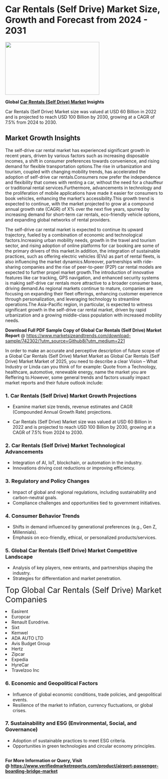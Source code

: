 <H1>Car Rentals (Self Drive) Market Size, Growth and Forecast from 2024 - 2031</H1><img class="aligncenter size-medium wp-image-584254" src="https://thirdeyenews.in/wp-content/uploads/2024/09/Global-Market-Research-300x168.jpeg" alt="" width="300" height="168" /><p><strong>Global&nbsp;<a href="https://www.marketsizeandtrends.com/download-sample/742302/?utm_source=Github8j?utm_medium=221">Car Rentals (Self Drive) Market</a> Insights</strong></p><p>Car Rentals (Self Drive) Market size was valued at USD 60 Billion in 2022 and is projected to reach USD 100 Billion by 2030, growing at a CAGR of 7.5% from 2024 to 2030.</p><p><h2>Market Growth Insights</h2> <p>The self-drive car rental market has experienced significant growth in recent years, driven by various factors such as increasing disposable incomes, a shift in consumer preferences towards convenience, and rising demand for flexible transportation options.The rise in urbanization and tourism, coupled with changing mobility trends, has accelerated the adoption of self-drive car rentals.Consumers now prefer the independence and flexibility that comes with renting a car, without the need for a chauffeur or traditional rental services.Furthermore, advancements in technology and the proliferation of mobile applications have made it easier for consumers to book vehicles, enhancing the market's accessibility.This growth trend is expected to continue, with the market projected to grow at a compound annual growth rate (CAGR) of X% over the next five years, spurred by increasing demand for short-term car rentals, eco-friendly vehicle options, and expanding global networks of rental providers.</p> <p>The self-drive car rental market is expected to continue its upward trajectory, fueled by a combination of economic and technological factors.Increasing urban mobility needs, growth in the travel and tourism sector, and rising adoption of online platforms for car booking are some of the primary drivers of this market.In addition, the integration of sustainable practices, such as offering electric vehicles (EVs) as part of rental fleets, is also influencing the market dynamics.Moreover, partnerships with ride-sharing companies and the rise of peer-to-peer (P2P) car rental models are expected to further propel market growth.The introduction of innovative features like car tracking, GPS navigation, and enhanced security systems is making self-drive car rentals more attractive to a broader consumer base, driving demand.As regional markets continue to mature, companies are focusing on expanding their fleet offerings, enhancing customer experience through personalization, and leveraging technology to streamline operations.The Asia-Pacific region, in particular, is expected to witness significant growth in the self-drive car rental market, driven by rapid urbanization and a growing middle-class population with increased mobility needs.<p><span class=""><strong>Download Full PDF Sample Copy of Global Car Rentals (Self Drive) Market Report</strong> @ <a href="https://www.marketsizeandtrends.com/download-sample/742302/?utm_source=Github8j?utm_medium=221" target="_blank">https://www.marketsizeandtrends.com/download-sample/742302/?utm_source=Github8j?utm_medium=221</a></span></p><p>In order to make an accurate and perceptive description of future scope of a Global&nbsp;Car Rentals (Self Drive) Market Market as Global&nbsp;Car Rentals (Self Drive) Market Market of 2025, you need to describe a clear Vision &ndash; What Industry or Linda can you think of for example: Quote from a Technology, healthcare, automotive, renewable energy, name the market you are Reffering to.However, some general trends and factors usually impact market reports and their future outlook include:</p><h3>1.&nbsp;<strong>Car Rentals (Self Drive) Market Growth Projections</strong></h3><ul><li>Examine market size trends, revenue estimates and CAGR (Compounded Annual Growth Rate) projections.</li><li><p>Car Rentals (Self Drive) Market size was valued at USD 60 Billion in 2022 and is projected to reach USD 100 Billion by 2030, growing at a CAGR of 7.5% from 2024 to 2030.</p></li></ul><h3>2.&nbsp;<strong>Car Rentals (Self Drive) Market Technological Advancements</strong></h3><ul><li>Integration of AI, IoT, blockchain, or automation in the industry.</li><li>Innovations driving cost reductions or improving efficiency.</li></ul><h3>3.&nbsp;<strong>Regulatory and Policy Changes</strong></h3><ul><li>Impact of global and regional regulations, including sustainability and carbon-neutral goals.</li><li>Compliance challenges and opportunities tied to government initiatives.</li></ul><h3>4.&nbsp;<strong>Consumer Behavior Trends</strong></h3><ul><li>Shifts in demand influenced by generational preferences (e.g., Gen Z, Millennials).</li><li>Emphasis on eco-friendly, ethical, or personalized products/services.</li></ul><h3>5.&nbsp;<strong>Global Car Rentals (Self Drive) Market Competitive Landscape</strong></h3><ul><li>Analysis of key players, new entrants, and partnerships shaping the industry.</li><li>Strategies for differentiation and market penetration.</li></ul><p data-pm-slice="1 1 []"><span style="color: inherit; font-family: inherit; font-size: 25px;">Top Global Car Rentals (Self Drive) Market Companies</span></p><div class="" data-test-id=""><p><li>Easirent</li><li> Europcar</li><li> Renault Eurodrive.</li><li> Sixt</li><li> Kemwel</li><li> ADA AUTO LTD</li><li> Avis Budget Group</li><li> Hertz</li><li> Zipcar</li><li> Expedia</li><li> HyreCar</li><li> Travelzoo Inc</li></p></div><h3>6.&nbsp;<strong>Economic and Geopolitical Factors</strong></h3><ul><li>Influence of global economic conditions, trade policies, and geopolitical events.</li><li>Resilience of the market to inflation, currency fluctuations, or global crises.</li></ul><h3>7.&nbsp;<strong>Sustainability and ESG (Environmental, Social, and Governance)</strong></h3><ul><li>Adoption of sustainable practices to meet ESG criteria.</li><li>Opportunities in green technologies and circular economy principles.</li></ul><h2><strong style="font-size: 14px;">For More Information or Query, Visit @&nbsp;</strong><a style="background-color: #ffffff; font-size: 14px;" href="https://www.marketsizeandtrends.com/report/car-rentals-self-drive-market/" target="_blank">https://www.verifiedmarketreports.com/product/airport-passenger-boarding-bridge-market</a></h2>